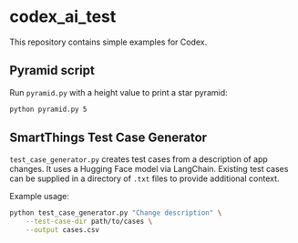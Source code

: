 # codex_ai_test

This repository contains simple examples for Codex.

## Pyramid script

Run `pyramid.py` with a height value to print a star pyramid:

```bash
python pyramid.py 5
```

## SmartThings Test Case Generator

`test_case_generator.py` creates test cases from a description of app changes. It
uses a Hugging Face model via LangChain. Existing test cases can be supplied in
a directory of `.txt` files to provide additional context.

Example usage:

```bash
python test_case_generator.py "Change description" \
    --test-case-dir path/to/cases \
    --output cases.csv
```
